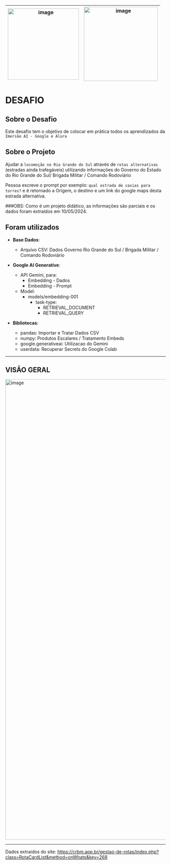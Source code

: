 
<img width="223" alt="image" src="https://github.com/mstrulenque/imersao-ai_google-alura/assets/63933792/f707dbde-92ca-4906-8e94-561df7b3478e"> | <img width="232" alt="image" src="https://github.com/mstrulenque/imersao-ai_google-alura/assets/63933792/bb7ee96b-01e0-4b9e-b3a0-fa3eabb0d2cf">
---------|---------------
 
# DESAFIO


## Sobre o Desafio

Este desafio tem o objetivo de colocar em prática todos os aprendizados da `Imersão AI - Google e Alura`


## Sobre o Projeto

Ajudar a `locomoção no Rio Grande do Sul` através de `rotas alternativas` (estradas ainda trafegáveis) utilizando informações do Governo do Estado do Rio Grande do Sul/ Brigada Militar / Comando Rodoviário 

Pessoa escreve o prompt por exemplo: `qual estrada de caxias para torres?` e é retornado a Origem, o destino e um link do google maps desta estrada alternativa. 

###OBS: Como é um projeto didático, as informações são parciais e os dados foram extraídos em 10/05/2024.


## Foram utilizados

- **Base Dados**: 
   - Arquivo CSV: Dados Governo Rio Grande do Sul / Brigada Militar / Comando Rodoviário
       
- **Google AI Generative**:
   - API Gemini, para:
      - Embedding - Dados
      - Embedding - Prompt
   - Model:
      - models/embedding-001
           - task-type:
               - RETRIEVAL_DOCUMENT
               - RETRIEVAL_QUERY
            
- **Bibliotecas**:
   - pandas: Importar e Tratar Dados CSV <br>
   - numpy: Produtos Escalares / Tratamento Embeds <br>
   - google.generativeai: Utilizacao do Gemini <br>
   - userdata: Recuperar Secrets do Google Colab <br>

---
## VISÃO GERAL 

<img width="1440" alt="image" src="https://github.com/mstrulenque/imersao-ai_google-alura/assets/63933792/0096341a-1283-4bdb-af96-563f147fc98c">

---
Dados extraidos do site: https://crbm.app.br/gestao-de-rotas/index.php?class=RotaCardList&method=onWhats&key=268

